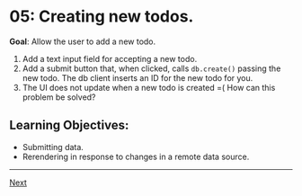 # 05: Creating new todos.

**Goal**: Allow the user to add a new todo.

1. Add a text input field for accepting a new todo.
2. Add a submit button that, when clicked, calls `db.create()` passing the new todo. The db client inserts an ID for the new todo for you.
3. The UI does not update when a new todo is created =( How can this problem be solved?

## Learning Objectives:
- Submitting data.
- Rerendering in response to changes in a remote data source.

---
[Next](./06.md)
